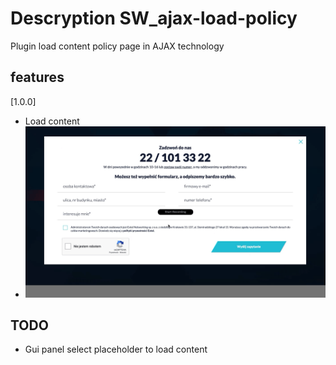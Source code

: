 # Descryption SW_ajax-load-policy

Plugin load content policy page in AJAX technology

## features

[1.0.0]

- Load content
- ![version 1.0.0](info-1-0-0.gif)

## TODO

- Gui panel select placeholder to load content
